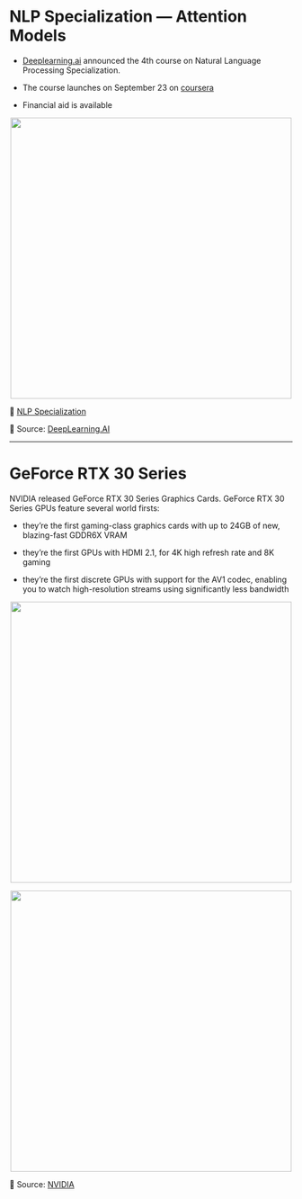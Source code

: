 # NLP Specialization — Attention Models
- [Deeplearning.ai](https://www.deeplearning.ai/) announced the 4th course on Natural Language Processing Specialization. 

- The course launches on September 23 on [coursera](https://www.coursera.org/learn/attention-models-in-nlp)

- Financial aid is available


[<p align="center"> <img src="https://github.com/Machine-Learning-Tokyo/AI-ML-Newsletter/blob/master/images/AttentionModels.jpeg" width="500" /> </p>](https://www.coursera.org/learn/attention-models-in-nlp)

📌 [NLP Specialization](https://www.coursera.org/specializations/natural-language-processing)

📌 Source: [DeepLearning.AI](https://twitter.com/DeepLearningAI_/status/1303030274599653378?s=20)



---

# GeForce RTX 30 Series

NVIDIA released GeForce RTX 30 Series Graphics Cards. GeForce RTX 30 Series GPUs feature several world firsts: 

- they’re the first gaming-class graphics cards with up to 24GB of new, blazing-fast GDDR6X VRAM

- they’re the first GPUs with HDMI 2.1, for 4K high refresh rate and 8K gaming

- they’re the first discrete GPUs with support for the AV1 codec, enabling you to watch high-resolution streams using significantly less bandwidth

[<p align="center"> <img src="https://github.com/Machine-Learning-Tokyo/AI-ML-Newsletter/blob/master/images/GeForce-RTX-30-Series.jpg" width="500" /> </p>](https://www.nvidia.com/en-us/geforce/news/introducing-rtx-30-series-graphics-cards/)

[<p align="center"> <img src="https://github.com/Machine-Learning-Tokyo/AI-ML-Newsletter/blob/master/images/nvidia-rtx-30series-specs.png" width="500" /> </p>](https://www.nvidia.com/en-us/geforce/news/introducing-rtx-30-series-graphics-cards/)




📌 Source: [NVIDIA](https://www.nvidia.com/en-us/geforce/news/introducing-rtx-30-series-graphics-cards/)
